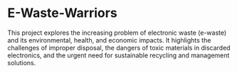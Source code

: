 # E-Waste-Warriors
This project explores the increasing problem of electronic waste (e-waste) and its environmental, health, and economic impacts. It highlights the challenges of improper disposal, the dangers of toxic materials in discarded electronics, and the urgent need for sustainable recycling and management solutions. 
